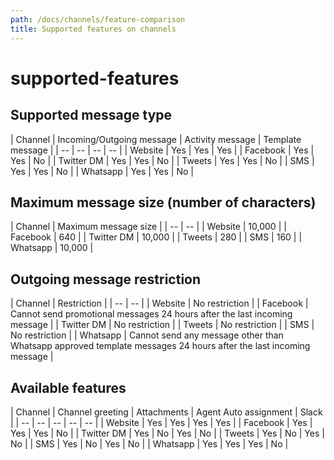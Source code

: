 ```yaml
---
path: /docs/channels/feature-comparison
title: Supported features on channels
---
```


# supported-features

## Supported message type

 \| Channel \| Incoming/Outgoing message \| Activity message \| Template message \| \| -- \| -- \| -- \| -- \| \| Website \| Yes \| Yes \| Yes \| \| Facebook \| Yes \| Yes \| No \| \| Twitter DM \| Yes \| Yes \| No \| \| Tweets \| Yes \| Yes \| No \| \| SMS \| Yes \| Yes \| No \| \| Whatsapp \| Yes \| Yes \| No \|

## Maximum message size \(number of characters\)

 \| Channel \| Maximum message size \| \| -- \| -- \| \| Website \| 10,000 \| \| Facebook \| 640 \| \| Twitter DM \| 10,000 \| \| Tweets \| 280 \| \| SMS \| 160 \| \| Whatsapp \| 10,000 \|

## Outgoing message restriction

 \| Channel \| Restriction \| \| -- \| -- \| \| Website \| No restriction \| \| Facebook \| Cannot send promotional messages 24 hours after the last incoming message \| \| Twitter DM \| No restriction \| \| Tweets \| No restriction \| \| SMS \| No restriction \| \| Whatsapp \| Cannot send any message other than Whatsapp approved template messages 24 hours after the last incoming message \|

## Available features

 \| Channel \| Channel greeting \| Attachments \| Agent Auto assignment \| Slack \| \| -- \| -- \| -- \| -- \| -- \| \| Website \| Yes \| Yes \| Yes \| Yes \| \| Facebook \| Yes \| Yes \| Yes \| No \| \| Twitter DM \| Yes \| No \| Yes \| No \| \| Tweets \| Yes \| No \| Yes \| No \| \| SMS \| Yes \| No \| Yes \| No \| \| Whatsapp \| Yes \| Yes \| Yes \| No \|

